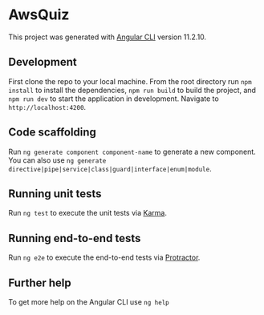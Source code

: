 # AwsQuiz

This project was generated with [Angular CLI](https://github.com/angular/angular-cli) version 11.2.10.

## Development

First clone the repo to your local machine. From the root directory run `npm install` to install the dependencies, `npm run build` to build the project, and `npm run dev` to start the application in development. Navigate to `http://localhost:4200`.

## Code scaffolding

Run `ng generate component component-name` to generate a new component. You can also use `ng generate directive|pipe|service|class|guard|interface|enum|module`.

## Running unit tests

Run `ng test` to execute the unit tests via [Karma](https://karma-runner.github.io).

## Running end-to-end tests

Run `ng e2e` to execute the end-to-end tests via [Protractor](http://www.protractortest.org/).

## Further help

To get more help on the Angular CLI use `ng help`
